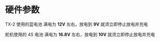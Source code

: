 # 硬件参数

TX-2 使用的蓝电池 满电为 **12V** 左右，放电到 **9V** 就须立即停止放电并充电

舵机使用的 4S 电池 满电为 **16.8V** 左右，放电到 **10V** 就须立即停止放电并充电
